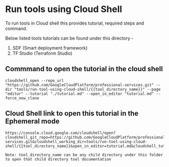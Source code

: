 # Run tools using Cloud Shell

To run tools in Cloud shell this provides tutorial,  required steps and command. 

Below listed tools tutorials can be found under this directory -

1. SDF (Smart deployment framework)
2. TF Studio (Terraform Studio)

## Commmand to open the tutorial in the cloud shell 
```
cloudshell_open --repo_url "https://github.com/GoogleCloudPlatform/professional-services.git" --dir "tools/run-tool-using-cloud-shell/{{tool_directory_name}}" --page "editor" --tutorial "./tutorial.md" --open_in_editor "tutorial.md" --force_new_clone
```

## Cloud Shell link to open this tutorial in the Ephemeral mode
```
https://console.cloud.google.com/cloudshell/open?cloudshell_git_repo=https://github.com/GoogleCloudPlatform/professional-services.git&cloudshell_working_dir=tools/run-tool-using-cloud-shell/{{tool_directory_name}}&open_in_editor=tutorial.md&cloudshell_tutorial=./tutorial.md
```

`Note: tool_directory_name can be any child directory under this folder to open that child directory tool documentation`




